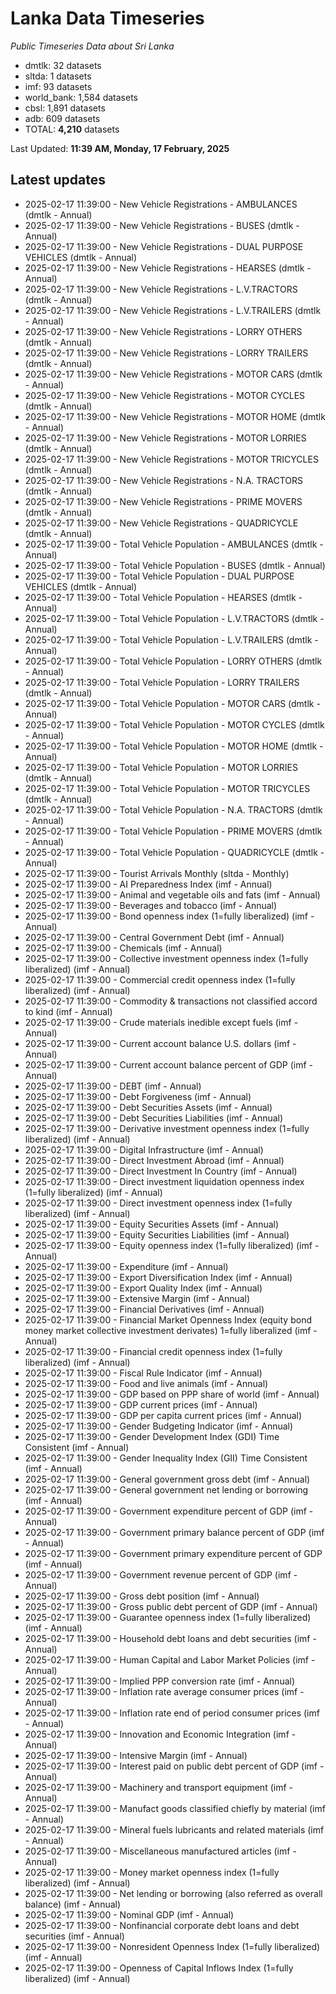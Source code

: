 # Lanka Data Timeseries
*Public Timeseries Data about Sri Lanka*

* dmtlk: 32 datasets
* sltda: 1 datasets
* imf: 93 datasets
* world_bank: 1,584 datasets
* cbsl: 1,891 datasets
* adb: 609 datasets
* TOTAL: **4,210** datasets

Last Updated: **11:39 AM, Monday, 17 February, 2025**

## Latest updates

* 2025-02-17 11:39:00 - New Vehicle Registrations - AMBULANCES (dmtlk - Annual)
* 2025-02-17 11:39:00 - New Vehicle Registrations - BUSES (dmtlk - Annual)
* 2025-02-17 11:39:00 - New Vehicle Registrations - DUAL PURPOSE VEHICLES (dmtlk - Annual)
* 2025-02-17 11:39:00 - New Vehicle Registrations - HEARSES (dmtlk - Annual)
* 2025-02-17 11:39:00 - New Vehicle Registrations - L.V.TRACTORS (dmtlk - Annual)
* 2025-02-17 11:39:00 - New Vehicle Registrations - L.V.TRAILERS (dmtlk - Annual)
* 2025-02-17 11:39:00 - New Vehicle Registrations - LORRY OTHERS (dmtlk - Annual)
* 2025-02-17 11:39:00 - New Vehicle Registrations - LORRY TRAILERS (dmtlk - Annual)
* 2025-02-17 11:39:00 - New Vehicle Registrations - MOTOR CARS (dmtlk - Annual)
* 2025-02-17 11:39:00 - New Vehicle Registrations - MOTOR CYCLES (dmtlk - Annual)
* 2025-02-17 11:39:00 - New Vehicle Registrations - MOTOR HOME (dmtlk - Annual)
* 2025-02-17 11:39:00 - New Vehicle Registrations - MOTOR LORRIES (dmtlk - Annual)
* 2025-02-17 11:39:00 - New Vehicle Registrations - MOTOR TRICYCLES (dmtlk - Annual)
* 2025-02-17 11:39:00 - New Vehicle Registrations - N.A. TRACTORS (dmtlk - Annual)
* 2025-02-17 11:39:00 - New Vehicle Registrations - PRIME MOVERS (dmtlk - Annual)
* 2025-02-17 11:39:00 - New Vehicle Registrations - QUADRICYCLE (dmtlk - Annual)
* 2025-02-17 11:39:00 - Total Vehicle Population - AMBULANCES (dmtlk - Annual)
* 2025-02-17 11:39:00 - Total Vehicle Population - BUSES (dmtlk - Annual)
* 2025-02-17 11:39:00 - Total Vehicle Population - DUAL PURPOSE VEHICLES (dmtlk - Annual)
* 2025-02-17 11:39:00 - Total Vehicle Population - HEARSES (dmtlk - Annual)
* 2025-02-17 11:39:00 - Total Vehicle Population - L.V.TRACTORS (dmtlk - Annual)
* 2025-02-17 11:39:00 - Total Vehicle Population - L.V.TRAILERS (dmtlk - Annual)
* 2025-02-17 11:39:00 - Total Vehicle Population - LORRY OTHERS (dmtlk - Annual)
* 2025-02-17 11:39:00 - Total Vehicle Population - LORRY TRAILERS (dmtlk - Annual)
* 2025-02-17 11:39:00 - Total Vehicle Population - MOTOR CARS (dmtlk - Annual)
* 2025-02-17 11:39:00 - Total Vehicle Population - MOTOR CYCLES (dmtlk - Annual)
* 2025-02-17 11:39:00 - Total Vehicle Population - MOTOR HOME (dmtlk - Annual)
* 2025-02-17 11:39:00 - Total Vehicle Population - MOTOR LORRIES (dmtlk - Annual)
* 2025-02-17 11:39:00 - Total Vehicle Population - MOTOR TRICYCLES (dmtlk - Annual)
* 2025-02-17 11:39:00 - Total Vehicle Population - N.A. TRACTORS (dmtlk - Annual)
* 2025-02-17 11:39:00 - Total Vehicle Population - PRIME MOVERS (dmtlk - Annual)
* 2025-02-17 11:39:00 - Total Vehicle Population - QUADRICYCLE (dmtlk - Annual)
* 2025-02-17 11:39:00 - Tourist Arrivals Monthly (sltda - Monthly)
* 2025-02-17 11:39:00 - AI Preparedness Index (imf - Annual)
* 2025-02-17 11:39:00 - Animal and vegetable oils and fats (imf - Annual)
* 2025-02-17 11:39:00 - Beverages and tobacco (imf - Annual)
* 2025-02-17 11:39:00 - Bond openness index (1=fully liberalized) (imf - Annual)
* 2025-02-17 11:39:00 - Central Government Debt (imf - Annual)
* 2025-02-17 11:39:00 - Chemicals (imf - Annual)
* 2025-02-17 11:39:00 - Collective investment openness index (1=fully liberalized) (imf - Annual)
* 2025-02-17 11:39:00 - Commercial credit openness index (1=fully liberalized) (imf - Annual)
* 2025-02-17 11:39:00 - Commodity & transactions not classified accord to kind (imf - Annual)
* 2025-02-17 11:39:00 - Crude materials inedible except fuels (imf - Annual)
* 2025-02-17 11:39:00 - Current account balance U.S. dollars (imf - Annual)
* 2025-02-17 11:39:00 - Current account balance percent of GDP (imf - Annual)
* 2025-02-17 11:39:00 - DEBT (imf - Annual)
* 2025-02-17 11:39:00 - Debt Forgiveness (imf - Annual)
* 2025-02-17 11:39:00 - Debt Securities Assets (imf - Annual)
* 2025-02-17 11:39:00 - Debt Securities Liabilities (imf - Annual)
* 2025-02-17 11:39:00 - Derivative investment openness index (1=fully liberalized) (imf - Annual)
* 2025-02-17 11:39:00 - Digital Infrastructure (imf - Annual)
* 2025-02-17 11:39:00 - Direct Investment Abroad (imf - Annual)
* 2025-02-17 11:39:00 - Direct Investment In Country (imf - Annual)
* 2025-02-17 11:39:00 - Direct investment liquidation openness index (1=fully liberalized) (imf - Annual)
* 2025-02-17 11:39:00 - Direct investment openness index (1=fully liberalized) (imf - Annual)
* 2025-02-17 11:39:00 - Equity Securities Assets (imf - Annual)
* 2025-02-17 11:39:00 - Equity Securities Liabilities (imf - Annual)
* 2025-02-17 11:39:00 - Equity openness index (1=fully liberalized) (imf - Annual)
* 2025-02-17 11:39:00 - Expenditure (imf - Annual)
* 2025-02-17 11:39:00 - Export Diversification Index (imf - Annual)
* 2025-02-17 11:39:00 - Export Quality Index (imf - Annual)
* 2025-02-17 11:39:00 - Extensive Margin (imf - Annual)
* 2025-02-17 11:39:00 - Financial Derivatives (imf - Annual)
* 2025-02-17 11:39:00 - Financial Market Openness Index (equity bond money market collective investment derivates) 1=fully liberalized (imf - Annual)
* 2025-02-17 11:39:00 - Financial credit openness index (1=fully liberalized) (imf - Annual)
* 2025-02-17 11:39:00 - Fiscal Rule Indicator (imf - Annual)
* 2025-02-17 11:39:00 - Food and live animals (imf - Annual)
* 2025-02-17 11:39:00 - GDP based on PPP share of world (imf - Annual)
* 2025-02-17 11:39:00 - GDP current prices (imf - Annual)
* 2025-02-17 11:39:00 - GDP per capita current prices (imf - Annual)
* 2025-02-17 11:39:00 - Gender Budgeting Indicator (imf - Annual)
* 2025-02-17 11:39:00 - Gender Development Index (GDI) Time Consistent (imf - Annual)
* 2025-02-17 11:39:00 - Gender Inequality Index (GII) Time Consistent (imf - Annual)
* 2025-02-17 11:39:00 - General government gross debt (imf - Annual)
* 2025-02-17 11:39:00 - General government net lending or borrowing (imf - Annual)
* 2025-02-17 11:39:00 - Government expenditure percent of GDP (imf - Annual)
* 2025-02-17 11:39:00 - Government primary balance percent of GDP (imf - Annual)
* 2025-02-17 11:39:00 - Government primary expenditure percent of GDP (imf - Annual)
* 2025-02-17 11:39:00 - Government revenue percent of GDP (imf - Annual)
* 2025-02-17 11:39:00 - Gross debt position (imf - Annual)
* 2025-02-17 11:39:00 - Gross public debt percent of GDP (imf - Annual)
* 2025-02-17 11:39:00 - Guarantee openness index (1=fully liberalized) (imf - Annual)
* 2025-02-17 11:39:00 - Household debt loans and debt securities (imf - Annual)
* 2025-02-17 11:39:00 - Human Capital and Labor Market Policies (imf - Annual)
* 2025-02-17 11:39:00 - Implied PPP conversion rate (imf - Annual)
* 2025-02-17 11:39:00 - Inflation rate average consumer prices (imf - Annual)
* 2025-02-17 11:39:00 - Inflation rate end of period consumer prices (imf - Annual)
* 2025-02-17 11:39:00 - Innovation and Economic Integration (imf - Annual)
* 2025-02-17 11:39:00 - Intensive Margin (imf - Annual)
* 2025-02-17 11:39:00 - Interest paid on public debt percent of GDP (imf - Annual)
* 2025-02-17 11:39:00 - Machinery and transport equipment (imf - Annual)
* 2025-02-17 11:39:00 - Manufact goods classified chiefly by material (imf - Annual)
* 2025-02-17 11:39:00 - Mineral fuels lubricants and related materials (imf - Annual)
* 2025-02-17 11:39:00 - Miscellaneous manufactured articles (imf - Annual)
* 2025-02-17 11:39:00 - Money market openness index (1=fully liberalized) (imf - Annual)
* 2025-02-17 11:39:00 - Net lending or borrowing (also referred as overall balance) (imf - Annual)
* 2025-02-17 11:39:00 - Nominal GDP (imf - Annual)
* 2025-02-17 11:39:00 - Nonfinancial corporate debt loans and debt securities (imf - Annual)
* 2025-02-17 11:39:00 - Nonresident Openness Index (1=fully liberalized) (imf - Annual)
* 2025-02-17 11:39:00 - Openness of Capital Inflows Index (1=fully liberalized) (imf - Annual)